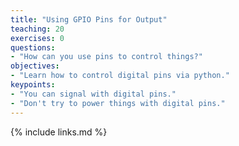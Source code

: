 ```yaml
---
title: "Using GPIO Pins for Output"
teaching: 20
exercises: 0
questions:
- "How can you use pins to control things?"
objectives:
- "Learn how to control digital pins via python."
keypoints:
- "You can signal with digital pins."
- "Don't try to power things with digital pins."
---
```




{% include links.md %}
